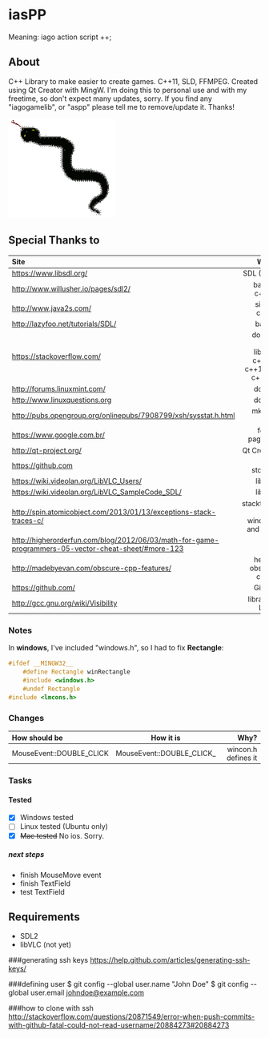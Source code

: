 # iasPP

Meaning: iago action script ++;

## About

C++ Library to make easier to create games. C++11, SLD, FFMPEG. Created using Qt Creator with MingW. I'm doing this to personal use and with my freetime, so don't expect many updates, sorry.
If you find any "iagogamelib", or "aspp" please tell me to remove/update it. Thanks!

![iaspp](asp.png)

## Special Thanks to

| Site | Why? |
| :--- | ---: |
| https://www.libsdl.org/ | SDL ( S2 ) |
| http://www.willusher.io/pages/sdl2/ | basics, c++11 |
| http://www.java2s.com/ | simple codes |
| http://lazyfoo.net/tutorials/SDL/ | basics |
| https://stackoverflow.com/ | doubts, sdl2, libVLC, c++11, c++14, c, c++ etc |
| http://forums.linuxmint.com/ | doubts |
| http://www.linuxquestions.org | doubts |
| http://pubs.opengroup.org/onlinepubs/7908799/xsh/sysstat.h.html | mkdir - linux |
| https://www.google.com.br/ | found pages :P |
| http://qt-project.org/ | Qt Creator |
| https://github.com | Free storage |
| https://wiki.videolan.org/LibVLC_Users/ | libVLC |
| https://wiki.videolan.org/LibVLC_SampleCode_SDL/ | libVLC |
| http://spin.atomicobject.com/2013/01/13/exceptions-stack-traces-c/ | stacktrace for windows and linux |
| http://higherorderfun.com/blog/2012/06/03/math-for-game-programmers-05-vector-cheat-sheet/#more-123 | math |
| http://madebyevan.com/obscure-cpp-features/ | helpful obscure codes |
| https://github.com/ | GitHub |
| http://gcc.gnu.org/wiki/Visibility | library in Linux |

### Notes

In **windows**, I've included "windows.h", so I had to fix **Rectangle**:

```cpp
#ifdef __MINGW32__
    #define Rectangle winRectangle
    #include <windows.h>
    #undef Rectangle
#include <lmcons.h>
```

### Changes
| How should be | How it is | Why? |
| :------------ | :-------: | ---: |
| MouseEvent::DOUBLE_CLICK | MouseEvent::DOUBLE_CLICK_ | wincon.h  defines it|

### Tasks
#### Tested
- [x] Windows tested
- [ ] Linux tested (Ubuntu only)
- [x] ~~Mac tested~~ No ios. Sorry.

##### next steps

* finish MouseMove event
* finish TextField
* test TextField


## Requirements
* SDL2
* libVLC (not yet)

###generating ssh keys
https://help.github.com/articles/generating-ssh-keys/

###defining user
$ git config --global user.name "John Doe"
$ git config --global user.email johndoe@example.com

###how to clone with ssh
http://stackoverflow.com/questions/20871549/error-when-push-commits-with-github-fatal-could-not-read-username/20884273#20884273